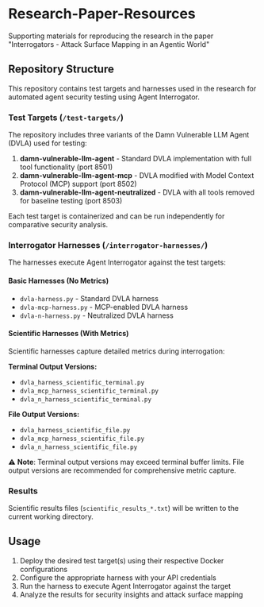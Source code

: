 # Research-Paper-Resources

Supporting materials for reproducing the research in the paper "Interrogators - Attack Surface Mapping in an Agentic World"

## Repository Structure

This repository contains test targets and harnesses used in the research for automated agent security testing using Agent Interrogator.

### Test Targets (`/test-targets/`)

The repository includes three variants of the Damn Vulnerable LLM Agent (DVLA) used for testing:

1. **damn-vulnerable-llm-agent** - Standard DVLA implementation with full tool functionality (port 8501)
2. **damn-vulnerable-llm-agent-mcp** - DVLA modified with Model Context Protocol (MCP) support (port 8502)  
3. **damn-vulnerable-llm-agent-neutralized** - DVLA with all tools removed for baseline testing (port 8503)

Each test target is containerized and can be run independently for comparative security analysis.

### Interrogator Harnesses (`/interrogator-harnesses/`)

The harnesses execute Agent Interrogator against the test targets:

#### Basic Harnesses (No Metrics)
- `dvla-harness.py` - Standard DVLA harness
- `dvla-mcp-harness.py` - MCP-enabled DVLA harness
- `dvla-n-harness.py` - Neutralized DVLA harness

#### Scientific Harnesses (With Metrics)
Scientific harnesses capture detailed metrics during interrogation:

**Terminal Output Versions:**
- `dvla_harness_scientific_terminal.py`
- `dvla_mcp_harness_scientific_terminal.py`
- `dvla_n_harness_scientific_terminal.py`

**File Output Versions:**
- `dvla_harness_scientific_file.py`
- `dvla_mcp_harness_scientific_file.py`
- `dvla_n_harness_scientific_file.py`

⚠️ **Note**: Terminal output versions may exceed terminal buffer limits. File output versions are recommended for comprehensive metric capture.

### Results

Scientific results files (`scientific_results_*.txt`) will be written to the current working directory.

## Usage

1. Deploy the desired test target(s) using their respective Docker configurations
2. Configure the appropriate harness with your API credentials
3. Run the harness to execute Agent Interrogator against the target
4. Analyze the results for security insights and attack surface mapping
